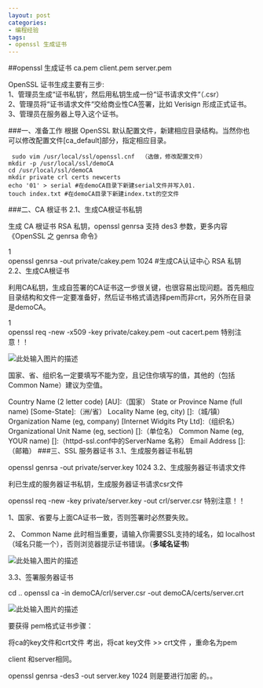 ```yaml
---
layout: post
categories:
- 编程经验
tags:
- openssl 生成证书
---
```

##openssl 生成证书 ca.pem client.pem server.pem 

OpenSSL 证书生成主要有三步:  
1、管理员生成“证书私钥‘，然后用私钥生成一份“证书请求文件“（.csr）  
2、管理员将“证书请求文件“交给商业性CA签署，比如 Verisign 形成正式证书。  3、管理员在服务器上导入这个证书。

###一、准备工作
根据 OpenSSL 默认配置文件，新建相应目录结构。当然你也可以修改配置文件[ca_default]部分，指定相应目录。

  

     sudo vim /usr/local/ssl/openssl.cnf  （选做，修改配置文件）
    mkdir -p /usr/local/ssl/demoCA    
    cd /usr/local/ssl/demoCA   
    mkdir private crl certs newcerts    
    echo '01' > serial #在demoCA目录下新建serial文件并写入01.  
    touch index.txt #在demoCA目录下新建index.txt的空文件

###二、CA 根证书
2.1、生成CA根证书私钥

生成 CA 根证书 RSA 私钥，openssl genrsa 支持 des3 参数，更多内容《OpenSSL 之 genrsa 命令》

1  
openssl genrsa -out private/cakey.pem 1024 #生成CA认证中心 RSA 私钥
2.2、生成CA根证书

利用CA私钥，生成自签署的CA证书这一步很关键，也很容易出现问题。首先相应目录结构和文件一定要准备好，然后证书格式请选择pem而非crt，另外所在目录是demoCA。

1  
openssl req -new -x509 -key private/cakey.pem  -out cacert.pem
特别注意！！

![此处输入图片的描述][1]

国家、省、组织名一定要填写不能为空，且记住你填写的值，其他的（包括Common Name）建议为空值。




Country Name (2 letter code) [AU]:（国家）  State or Province Name (full name) [Some-State]:（洲/省）  Locality Name (eg, city) []:（城/镇）    Organization Name (eg, company) [Internet Widgits Pty Ltd]:（组织名）  Organizational Unit Name (eg, section) []:（单位名）  Common Name (eg, YOUR name) []:（httpd-ssl.conf中的ServerName 名称）  Email Address []:（邮箱）
###三、SSL 服务器证书
3.1、生成服务器证书私钥

openssl genrsa -out private/server.key 1024
3.2、生成服务器证书请求文件

利已生成的服务器证书私钥，生成服务器证书请求csr文件

openssl req -new -key private/server.key -out crl/server.csr
特别注意！！

1、国家、省要与上面CA证书一致，否则签署时必然要失败。

2、 Common Name 此时相当重要，请输入你需要SSL支持的域名，如 localhost（域名只能一个），否则浏览器提示证书错误。（**多域名证书**)

![此处输入图片的描述][2]

3.3、签署服务器证书


cd ..  openssl ca -in demoCA/crl/server.csr -out demoCA/certs/server.crt

![此处输入图片的描述][3]
 

要获得 pem格式证书步骤：

将ca的key文件和crt文件 考出，将cat key文件 >> crt文件 ，重命名为pem

client 和server相同。

openssl genrsa -des3 -out server.key 1024  则是要进行加密 的。。


  [1]: http://wangyan.org/pic/l/lamp-ssl_1.jpg
  [2]: http://wangyan.org/pic/l/lamp-ssl_2.jpg
  [3]: http://wangyan.org/pic/l/lamp-ssl_3.jpg
